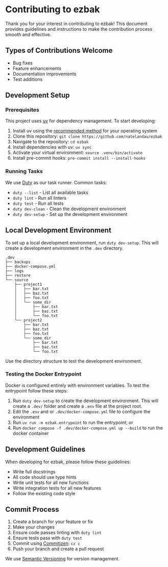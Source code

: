 # Contributing to ezbak

Thank you for your interest in contributing to ezbak! This document provides guidelines and instructions to make the contribution process smooth and effective.

## Types of Contributions Welcome

-   Bug fixes
-   Feature enhancements
-   Documentation improvements
-   Test additions

## Development Setup

### Prerequisites

This project uses [uv](https://docs.astral.sh/uv/) for dependency management. To start developing:

1. Install uv using the [recommended method](https://docs.astral.sh/uv/installation/) for your operating system
2. Clone this repository: `git clone https://github.com/natelandau/ezbak`
3. Navigate to the repository: `cd ezbak`
4. Install dependencies with uv: `uv sync`
5. Activate your virtual environment: `source .venv/bin/activate`
6. Install pre-commit hooks: `pre-commit install --install-hooks`

### Running Tasks

We use [Duty](https://pawamoy.github.io/duty/) as our task runner. Common tasks:

-   `duty --list` - List all available tasks
-   `duty lint` - Run all linters
-   `duty test` - Run all tests
-   `duty dev-clean` - Clean the development environment
-   `duty dev-setup` - Set up the development environment

## Local Development Environment

To set up a local development environment, run `duty dev-setup`. This will create a development environment in the `.dev` directory.

```
.dev
├── backups
├── docker-compose.yml
├── logs
├── restore
└── source
    ├── project1
    │   ├── bar.txt
    │   ├── baz.txt
    │   ├── foo.txt
    │   └── some_dir
    │       ├── bar.txt
    │       ├── baz.txt
    │       └── foo.txt
    └── project2
        ├── bar.txt
        ├── baz.txt
        ├── foo.txt
        └── some_dir
            ├── bar.txt
            ├── baz.txt
            └── foo.txt
```

Use the directory structure to test the development environment.

### Testing the Docker Entrypoint

Docker is configured entirely with environment variables. To test the entrypoint follow these steps:

1. Run `duty dev-setup` to create the development environment. This will create a `.dev/` folder and create a `.env` file at the project root.
2. Edit the `.env` and or `.dev/docker-compose.yml` file to configure the environment
3. Run `uv run -m ezbak.entrypoint` to run the entrypoint; or
4. Run `docker compose -f .dev/docker-compose.yml up --build` to run the docker container

## Development Guidelines

When developing for ezbak, please follow these guidelines:

-   Write full docstrings
-   All code should use type hints
-   Write unit tests for all new functions
-   Write integration tests for all new features
-   Follow the existing code style

## Commit Process

1. Create a branch for your feature or fix
2. Make your changes
3. Ensure code passes linting with `duty lint`
4. Ensure tests pass with `duty test`
5. Commit using [Commitizen](https://github.com/commitizen-tools/commitizen): `cz c`
6. Push your branch and create a pull request

We use [Semantic Versioning](https://semver.org/) for version management.
